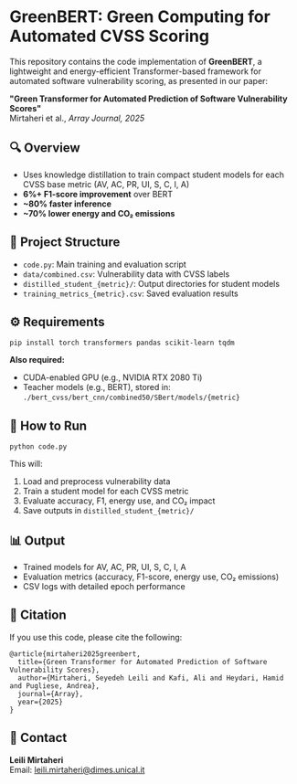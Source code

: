<!DOCTYPE html>
<html lang="en">
<head>
  <meta charset="UTF-8">
  <title>GreenVulBERT: Green Computing for Automated CVSS Scoring</title>
</head>
<body>

<h1>GreenBERT: Green Computing for Automated CVSS Scoring</h1>

<p>This repository contains the code implementation of <strong>GreenBERT</strong>, a lightweight and energy-efficient Transformer-based framework for automated software vulnerability scoring, as presented in our paper:</p>

<p><strong>"Green Transformer for Automated Prediction of Software Vulnerability Scores"</strong><br>
Mirtaheri et al., <em>Array Journal, 2025</em></p>

<h2>🔍 Overview</h2>
<ul>
  <li>Uses knowledge distillation to train compact student models for each CVSS base metric (AV, AC, PR, UI, S, C, I, A)</li>
  <li><strong>6%+ F1-score improvement</strong> over BERT</li>
  <li><strong>~80% faster inference</strong></li>
  <li><strong>~70% lower energy and CO₂ emissions</strong></li>
</ul>

<h2>📁 Project Structure</h2>
<ul>
  <li><code>code.py</code>: Main training and evaluation script</li>
  <li><code>data/combined.csv</code>: Vulnerability data with CVSS labels</li>
  <li><code>distilled_student_{metric}/</code>: Output directories for student models</li>
  <li><code>training_metrics_{metric}.csv</code>: Saved evaluation results</li>
</ul>

<h2>⚙️ Requirements</h2>
<pre><code>pip install torch transformers pandas scikit-learn tqdm
</code></pre>
<p><strong>Also required:</strong></p>
<ul>
  <li>CUDA-enabled GPU (e.g., NVIDIA RTX 2080 Ti)</li>
  <li>Teacher models (e.g., BERT), stored in: <code>./bert_cvss/bert_cnn/combined50/SBert/models/{metric}</code></li>
</ul>

<h2>🚀 How to Run</h2>
<pre><code>python code.py
</code></pre>
<p>This will:</p>
<ol>
  <li>Load and preprocess vulnerability data</li>
  <li>Train a student model for each CVSS metric</li>
  <li>Evaluate accuracy, F1, energy use, and CO₂ impact</li>
  <li>Save outputs in <code>distilled_student_{metric}/</code></li>
</ol>

<h2>📊 Output</h2>
<ul>
  <li>Trained models for AV, AC, PR, UI, S, C, I, A</li>
  <li>Evaluation metrics (accuracy, F1-score, energy use, CO₂ emissions)</li>
  <li>CSV logs with detailed epoch performance</li>
</ul>

<h2>📜 Citation</h2>
<p>If you use this code, please cite the following:</p>
<pre><code>@article{mirtaheri2025greenbert,
  title={Green Transformer for Automated Prediction of Software Vulnerability Scores},
  author={Mirtaheri, Seyedeh Leili and Kafi, Ali and Heydari, Hamid and Pugliese, Andrea},
  journal={Array},
  year={2025}
}
</code></pre>

<h2>📧 Contact</h2>
<p><strong>Leili Mirtaheri</strong><br>
Email: <a href="mailto:leili.mirtaheri@dimes.unical.it">leili.mirtaheri@dimes.unical.it</a></p>

</body>
</html>
